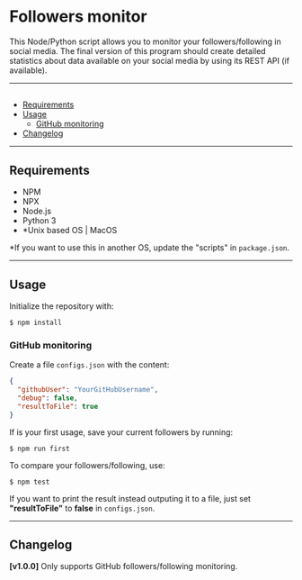 <h1>Followers monitor</h1>

This Node/Python script allows you to monitor your followers/following in social media. The final version of this program should create detailed statistics about data available on your social media by using its REST API (if available).

---

<h2></h2>

- [Requirements](#requirements)
- [Usage](#usage)
  - [GitHub monitoring](#github-monitoring)
- [Changelog](#changelog)

---

## Requirements

- NPM
- NPX
- Node.js
- Python 3
- *Unix based OS | MacOS

*If you want to use this in another OS, update the "scripts" in `package.json`.

---

## Usage

Initialize the repository with:

```shell
$ npm install
```

### GitHub monitoring

Create a file `configs.json` with the content:

```json
{
  "githubUser": "YourGitHubUsername",
  "debug": false,
  "resultToFile": true
}
```

If is your first usage, save your current followers by running:

```shell
$ npm run first
```

To compare your followers/following, use:

```shell
$ npm test
```

If you want to print the result instead outputing it to a file, just set **"resultToFile"** to **false** in `configs.json`.

---

## Changelog

**[v1.0.0]** Only supports GitHub followers/following monitoring.

